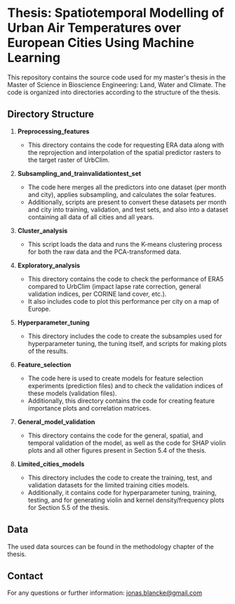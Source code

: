 # Thesis: Spatiotemporal Modelling of Urban Air Temperatures over European Cities Using Machine Learning

This repository contains the source code used for my master's thesis in the Master of Science in Bioscience Engineering: Land, Water and Climate. The code is organized into directories according to the structure of the thesis.

## Directory Structure

1. **Preprocessing_features**
    - This directory contains the code for requesting ERA data along with the reprojection and interpolation of the spatial predictor rasters to the target raster of UrbClim.

2. **Subsampling_and_trainvalidationtest_set**
    - The code here merges all the predictors into one dataset (per month and city), applies subsampling, and calculates the solar features.
    - Additionally, scripts are present to convert these datasets per month and city into training, validation, and test sets, and also into a dataset containing all data of all cities and all years.

3. **Cluster_analysis**
    - This script loads the data and runs the K-means clustering process for both the raw data and the PCA-transformed data.

4. **Exploratory_analysis**
    - This directory contains the code to check the performance of ERA5 compared to UrbClim (impact lapse rate correction, general validation indices, per CORINE land cover, etc.).
    - It also includes code to plot this performance per city on a map of Europe.

5. **Hyperparameter_tuning**
    - This directory includes the code to create the subsamples used for hyperparameter tuning, the tuning itself, and scripts for making plots of the results.

6. **Feature_selection**
    - The code here is used to create models for feature selection experiments (prediction files) and to check the validation indices of these models (validation files).
    - Additionally, this directory contains the code for creating feature importance plots and correlation matrices.

7. **General_model_validation**
    - This directory contains the code for the general, spatial, and temporal validation of the model, as well as the code for SHAP violin plots and all other figures present in Section 5.4 of the thesis.

8. **Limited_cities_models**
    - This directory includes the code to create the training, test, and validation datasets for the limited training cities models.
    - Additionally, it contains code for hyperparameter tuning, training, testing, and for generating violin and kernel density/frequency plots for Section 5.5 of the thesis.

## Data

The used data sources can be found in the methodology chapter of the thesis.

## Contact

For any questions or further information: jonas.blancke@gmail.com


